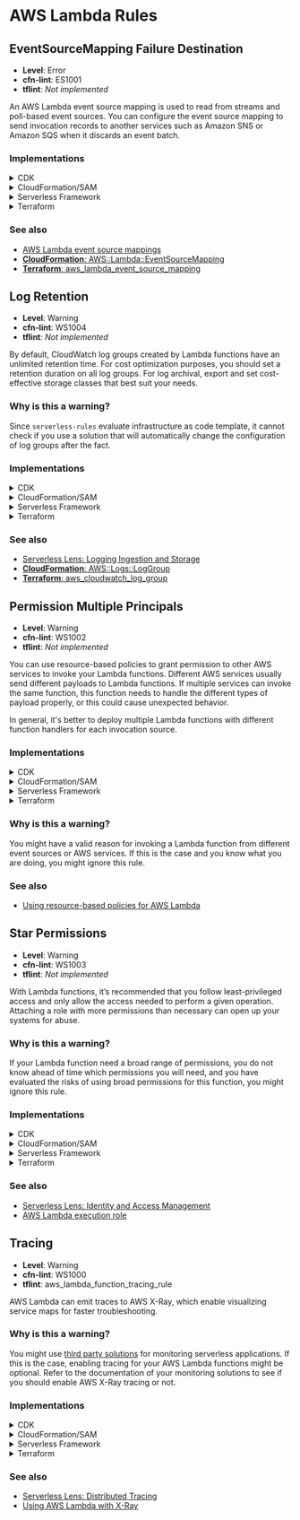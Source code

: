 AWS Lambda Rules
================

## EventSourceMapping Failure Destination

* __Level__: Error
* __cfn-lint__: ES1001
* __tflint__: _Not implemented_

An AWS Lambda event source mapping is used to read from streams and poll-based event sources. You can configure the event source mapping to send invocation records to another services such as Amazon SNS or Amazon SQS when it discards an event batch.

### Implementations

<details>
<summary>CDK</summary>

```typescript
import { EventSourceMapping, SqsDlq, StartingPosition } from '@aws-cdk/aws-lambda';

export class MyStack extends cdk.Stack {
  constructor(scope: cdk.Construct, id: string, props?: cdk.StackProps) {
    super(scope, id, props);

    new EventSourceMapping(scope, "MyEventSourceMapping", {
      target: myFunction,
      eventSourceArn: 'arn:aws:dynamodb:us-east-1:111122223333:table/my-table/stream/my-stream',
      startingPosition: StartingPosition.LATEST,
      onFailure: SqsDlq(mySqsQueue),
    });
  }
}
```
</details>

<details>
<summary>CloudFormation/SAM</summary>

__JSON__

```json
{
  "Resource": {
    "MyEventSourceMapping": {
      "Type": "AWS::Lambda::EventSourceMapping",
      "Properties": {
        // Required properties
        "FunctionName": "my-function",
        "EventSourceArn": "arn:aws:dynamodb:us-east-1:111122223333:table/my-table/stream/my-stream",
        "StartingPosition": "LATEST",

        // Add an OnFailure destination on the event source mapping
        "DestinationConfig": {
          "OnFailure": {
            "Destination": "arn:aws:sqs:us-east-1:111122223333:my-dlq"
          }
        }
      }
    }
  }
}
```

__YAML__

```yaml
Resources:
  MyEventSourceMapping:
    Type: AWS::Lambda::EventSourceMapping
    Properties:
      # Required properties
      FunctionName: my-function
      EventSourceArn: arn:aws:dynamodb:us-east-1:111122223333:table/my-table/stream/my-stream
      StartingPosition: LATEST

      # Add an OnFailure destination on the event source mapping
      DestinationConfig:
        OnFailure:
          Destination: arn:aws:sqs:us-east-1:111122223333:my-dlq 
```
</details>

<details>
<summary>Serverless Framework</summary>

```yaml
functions:
  MyFunction:
    handler: hello.handler

resources:
  Resources:
    MyEventSourceMapping:
      Type: AWS::Lambda::EventSourceMapping
      Properties:
        # Required properties
        FunctionName:
          Fn::Ref: MyFunction
        EventSourceArn: arn:aws:dynamodb:us-east-1:111122223333:table/my-table/stream/my-stream
        StartingPosition: LATEST

        # Add an OnFailure destination on the event source mapping
        DestinationConfig:
          OnFailure:
            Destination: arn:aws:sqs:us-east-1:111122223333:my-dlq 
```
</details>

<details>
<summary>Terraform</summary>

```hcl
resource "aws_lambda_event_source_mapping" "this" {
  # Required fields
  event_source_arn  = "arn:aws:dynamodb:us-east-1:111122223333:table/my-table/stream/my-stream"
  function_name     = "my-function"
  starting_position = "LATEST"

  # Add an OnFailure destination on the event source mapping
  destination_config {
    on_failure {
      destination_arn = "arn:aws:sqs:us-east-1:111122223333:my-dlq"
    }
  }
}
```

</details>

### See also

* [AWS Lambda event source mappings](https://docs.aws.amazon.com/lambda/latest/dg/invocation-eventsourcemapping.html)
* [__CloudFormation__: AWS::Lambda::EventSourceMapping](https://docs.aws.amazon.com/AWSCloudFormation/latest/UserGuide/aws-resource-lambda-eventsourcemapping.html#cfn-lambda-eventsourcemapping-destinationconfig)
* [__Terraform__: aws_lambda_event_source_mapping](https://registry.terraform.io/providers/hashicorp/aws/latest/docs/resources/lambda_event_source_mapping)

## Log Retention

* __Level__: Warning
* __cfn-lint__: WS1004
* __tflint__: _Not implemented_

By default, CloudWatch log groups created by Lambda functions have an unlimited retention time. For cost optimization purposes, you should set a retention duration on all log groups. For log archival, export and set cost-effective storage classes that best suit your needs.

### Why is this a warning?

Since `serverless-rules` evaluate infrastructure as code template, it cannot check if you use a solution that will automatically change the configuration of log groups after the fact.

### Implementations

<details>
<summary>CDK</summary>

```typescript
import { Code, Function, Runtime } from '@aws-cdk/aws-lambda';
import { LogGroup, RetentionDays } from '@aws-cdk/aws-logs';

export class MyStack extends cdk.Stack {
  constructor(scope: cdk.Construct, id: string, props?: cdk.StackProps) {
    super(scope, id, props);

    const myFunction = new Function(
      scope, 'MyFunction',
      {
        code: Code.fromAsset('src/hello/'),
        handler: 'main.handler',
        runtime: Runtime.PYTHON_3_8,
      }
    );

    // Explicit log group that refers to the Lambda function
    const myLogGroup = new LogGroup(
      scope, 'MyLogGroup',
      {
        logGroupName: `/aws/lambda/${myFunction.functionName}`,
        retention: RetentionDays.ONE_WEEK,
      }
    );
  }
}
```
</details>

<details>
<summary>CloudFormation/SAM</summary>

__JSON__

```json
{
  "Resources": {
    // Lambda function
    "Function": {
      "Type": "AWS::Serverless::Function",
      "Properties": {
        "CodeUri": ".",
        "Runtime": "python3.8",
        "Handler": "main.handler",
        "Tracing": "Active"
      }
    },

    // Explicit log group that refers to the Lambda function
    "LogGroup": {
      "Type": "AWS::Logs::LogGroup",
      "Properties": {
        "LogGroupName": {
          "Fn::Sub": "/aws/lambda/${Function}"
        },
        // Explicit retention time
        "RetentionInDays": 7
      }
    }
  }
}
```

__YAML__

```yaml
Resources:
  Function:
    Type: AWS::Serverless::Function
    Properties:
      CodeUri: .
      Runtime: python3.8
      Handler: main.handler
      Tracing: Active

  # Explicit log group that refers to the Lambda function
  LogGroup:
    Type: AWS::Logs::LogGroup
    Properties:
      LogGroupName: !Sub "/aws/lambda/${Function}"
      # Explicit retention time
      RetentionInDays: 7
```
</details>

<details>
<summary>Serverless Framework</summary>

```yaml
provider:
  name: aws
  runtime: python3.8
  lambdaHashingVersion: '20201221'
  # This will automatically create the log group with retention
  logRetentionInDays: 14
    
functions:
  hello:
    handler: handler.hello

```
</details>

<details>
<summary>Terraform</summary>

```hcl
resource "aws_lambda_function" "this" {
  function_name = "my-function"
  handler       = "main.handler"
  runtime       = "python3.8"
  filename      = "function.zip"
  role          = "arn:aws:iam::111122223333:role/my-function-role"
}

# Explicit log group
resource "aws_cloudwatch_log_group" "this" {
  name              = "/aws/lambda/{aws_lambda_function.this.function_name}
  # Explicit retention time
  retention_in_days = 7
}
```
</details>

### See also

* [Serverless Lens: Logging Ingestion and Storage](https://docs.aws.amazon.com/wellarchitected/latest/serverless-applications-lens/logging-ingestion-and-storage.html)
* [__CloudFormation__: AWS::Logs::LogGroup](https://docs.aws.amazon.com/AWSCloudFormation/latest/UserGuide/aws-resource-logs-loggroup.html)
* [__Terraform__: aws_cloudwatch_log_group](https://registry.terraform.io/providers/hashicorp/aws/latest/docs/resources/cloudwatch_log_group)

## Permission Multiple Principals

* __Level__: Warning
* __cfn-lint__: WS1002
* __tflint__: _Not implemented_

You can use resource-based policies to grant permission to other AWS services to invoke your Lambda functions. Different AWS services usually send different payloads to Lambda functions. If multiple services can invoke the same function, this function needs to handle the different types of payload properly, or this could cause unexpected behavior.

In general, it's better to deploy multiple Lambda functions with different function handlers for each invocation source.

### Implementations
<details>
<summary>CDK</summary>

```typescript
import { ServicePrincipal } from '@aws-cdk/aws-iam';
import { Function } from '@aws-cdk/aws-lambda';
import { SnsEventSource } from '@aws-cdk/aws-lambda-event-sources';

export class MyStack extends cdk.Stack {
  constructor(scope: cdk.Construct, id: string, props?: cdk.StackProps) {
    super(scope, id, props);

    const myFunction = new Function(
      scope, 'MyFunction',
      {
        code: Code.fromAsset('src/hello/'),
        handler: 'main.handler',
        runtime: Runtime.PYTHON_3_8,
      }
    );

    // This will implicitely grant those SNS topics the permission to invoke
    // the Lambda function. As both come from SNS, this is a single principal
    // ('sns.amazonaws.com') and thus will not trigger the rule.
    myFunction.addEventSource(new SnsEventSource(myTopic1));
    myFunction.addEventSource(new SnsEventSource(myTopic2));
  }
}
```
</details>

<details>
<summary>CloudFormation/SAM</summary>

__JSON__

```json
{
  "Resources": {
    "MyFunction": {
      "Type": "AWS::Serverless::Function",
      "Properties": {
        "CodeUri": ".",
        "Runtime": "python3.8",
        "Handler": "main.handler",
        // This will implicitely grant those SNS topics the permission to invoke
        // the Lambda function. As both come from SNS, this is a single principal
        // ('sns.amazonaws.com') and thus will not trigger the rule.
        "Events": {
          "Topic1": {
            "Type": "SNS",
            "Properties": {
              "Topic": arn:aws:sns:us-east-1:111122223333:topic1
            }
          }
          "Topic2": {
            "Type": "SNS",
            "Properties": {
              "Topic": arn:aws:sns:us-east-1:111122223333:topic2
            }
          }
        }
      }
    }
  }
}
```

__YAML__

```yaml
Resources:
  MyFunction:
    Type: AWS::Serverless::Function
    Properties:
      CodeUri: .
      Runtime: python3.8
      Handler: main.handler
      Tracing: Active
      # This will implicitely grant those SNS topics the permission to invoke
      # the Lambda function. As both come from SNS, this is a single principal
      # ('sns.amazonaws.com') and thus will not trigger the rule.
      Events:
        Topic1:
          Type: SNS
          Properties:
            Topic: arn:aws:sns:us-east-1:111122223333:topic1
        Topic2:
          Type: SNS
          Properties:
            Topic: arn:aws:sns:us-east-1:111122223333:topic2
```
</details>

<details>
<summary>Serverless Framework</summary>

```yaml
functions:
  hello:
    handler: handler.hello
    # This will implicitely grant those SNS topics the permission to invoke
    # the Lambda function. As both come from SNS, this is a single principal
    # ('sns.amazonaws.com') and thus will not trigger the rule.
    events:
      - sns: topic1
      - sns: topic2
```
</details>

<details>
<summary>Terraform</summary>

```hcl
resource "aws_iam_role" "this" {
  name = "my-function-role"
  assume_role_policy = data.aws_iam_policy_document.assume.json

  inline_policy {
    name = "FunctionPolicy"
    policy = data.aws_iam_policy_document.this.json
  }
}

data "aws_iam_policy_document" "assume" {
  statement {
    actions = ["sts:AssumeRole"]
    principals {
      type       = "Service"
      identifiers = ["lambda.amazonaws.com"]
    }
  }
}

data "aws_iam_policy_document" "this" {
  statement {
    # Tightly scoped permissions to just 'dynamodb:Query'
    # instead of 'dynamodb:*' or '*'
    actions = ["dynamodb:Query"]
    resources = ["arn:aws:dynamodb:eu-west-1:111122223333:table/my-table"]
  }
}

resource "aws_lambda_function" "this" {
  function_name = "my-function"
  handler       = "main.handler"
  runtime       = "python3.8"
  filename      = "function.zip"
  role          = aws_iam_role.this.arn
}

# Add a Lambda permission for Amazon EventBridge
resource "aws_lambda_permission" "this" {
  statement_id  = "AllowExecutionFromEventBridge"
  action        = "lambda:InvokeFunction"
  function_name = aws_lambda_function.this.function_name
  principal     = "events.amazonaws.com"
}
```
</details>

### Why is this a warning?

You might have a valid reason for invoking a Lambda function from different event sources or AWS services. If this is the case and you know what you are doing, you might ignore this rule.

### See also
* [Using resource-based policies for AWS Lambda](https://docs.aws.amazon.com/lambda/latest/dg/access-control-resource-based.html)

## Star Permissions

* __Level__: Warning
* __cfn-lint__: WS1003
* __tflint__: _Not implemented_

 With Lambda functions, it’s recommended that you follow least-privileged access and only allow the access needed to perform a given operation. Attaching a role with more permissions than necessary can open up your systems for abuse.

 ### Why is this a warning?

If your Lambda function need a broad range of permissions, you do not know ahead of time which permissions you will need, and you have evaluated the risks of using broad permissions for this function, you might ignore this rule.


### Implementations

<details>
<summary>CDK</summary>

```typescript
import { AttributeType, Table } from '@aws-cdk/aws-dynamodb';
import { Code, Function, Runtime } from '@aws-cdk/aws-lambda';

export class MyStack extends cdk.Stack {
  constructor(scope: cdk.Construct, id: string, props?: cdk.StackProps) {
    super(scope, id, props);

    const myTable = new Table(
      scope, 'MyTable',
      {
        partitionKey: {
          name: 'id',
          type: AttributeType.STRING,
        }
      },
    );

    const myFunction = new Function(
      scope, 'MyFunction',
      {
        code: Code.fromAsset('src/hello/'),
        handler: 'main.handler',
        runtime: Runtime.PYTHON_3_8,
      }
    );

    // Grant read access to the DynamoDB table
    table.grantReadData(myFunction);
  }
}
```
</details>

<details>
<summary>CloudFormation/SAM</summary>

__JSON__

```json
{
  "Resources": {
    "MyFunction": {
      "Type": "AWS::Serverless::Function",
      "Properties": {
        "CodeUri": ".",
        "Runtime": "python3.8",
        "Handler": "main.handler",

        "Policies": [{
          "Version": "2012-10-17",
          "Statement": [{
            "Effect": "Allow",
            // Tightly scoped permissions to just 's3:GetObject'
            // instead of 's3:*' or '*'
            "Action": "s3:GetObject",
            "Resource": "arn:aws:s3:::my-bucket/*"
          }]
        }]
      }
    }
  }
}
```

__YAML__

```yaml
Resources:
  MyFunction:
    Type: AWS::Serverless::Function
    Properties:
      CodeUri: .
      Runtime: python3.8
      Handler: main.handler

      Policies:
        - Version: "2012-10-17"
          Statement:
            - Effect: Allow
              # Tightly scoped permissions to just 's3:GetObject'
              # instead of 's3:*' or '*'
              Action: s3:GetObject
              Resource: "arn:aws:s3:::my-bucket/*"
```
</details>

<details>
<summary>Serverless Framework</summary>

```yaml
provider:
  name: aws
  iam:
    role:
      name: my-function-role
      statements:
        - Effect: Allow
          # Tightly scoped permissions to just 's3:GetObject'
          # instead of 's3:*' or '*'
          Action: s3:GetObject
          Resource: "arn:aws:s3:::my-bucket/*"
    
functions:
  hello:
    handler: handler.hello
```
</details>

<details>
<summary>Terraform</summary>

```hcl
resource "aws_iam_role" "this" {
  name = "my-function-role"
  assume_role_policy = data.aws_iam_policy_document.assume.json

  inline_policy {
    name = "FunctionPolicy"
    policy = data.aws_iam_policy_document.this.json
  }
}

data "aws_iam_policy_document" "assume" {
  statement {
    actions = ["sts:AssumeRole"]
    principals {
      type       = "Service"
      identifiers = ["lambda.amazonaws.com"]
    }
  }
}

data "aws_iam_policy_document" "this" {
  statement {
    # Tightly scoped permissions to just 'dynamodb:Query'
    # instead of 'dynamodb:*' or '*'
    actions = ["dynamodb:Query"]
    resources = ["arn:aws:dynamodb:eu-west-1:111122223333:table/my-table"]
  }
}

resource "aws_lambda_function" "this" {
  function_name = "my-function"
  handler       = "main.handler"
  runtime       = "python3.8"
  filename      = "function.zip"
  role          = aws_iam_role.this.arn
}
```
</details>

### See also
* [Serverless Lens: Identity and Access Management](https://docs.aws.amazon.com/wellarchitected/latest/serverless-applications-lens/identity-and-access-management.html)
* [AWS Lambda execution role](https://docs.aws.amazon.com/lambda/latest/dg/lambda-intro-execution-role.html)

## Tracing

* __Level__: Warning
* __cfn-lint__: WS1000
* __tflint__: aws_lambda_function_tracing_rule

AWS Lambda can emit traces to AWS X-Ray, which enable visualizing service maps for faster troubleshooting.

### Why is this a warning?

You might use [third party solutions](https://aws.amazon.com/lambda/partners/) for monitoring serverless applications. If this is the case, enabling tracing for your AWS Lambda functions might be optional. Refer to the documentation of your monitoring solutions to see if you should enable AWS X-Ray tracing or not.

### Implementations

<details>
<summary>CDK</summary>

```typescript
import { Code, Function, Runtime, Tracing } from '@aws-cdk/aws-lambda';

export class MyStack extends cdk.Stack {
  constructor(scope: cdk.Construct, id: string, props?: cdk.StackProps) {
    super(scope, id, props);

    const myFunction = new Function(
      scope, 'MyFunction',
      {
        code: Code.fromAsset('src/hello/'),
        handler: 'main.handler',
        runtime: Runtime.PYTHON_3_8,
        // Enable active tracing
        tracing: Tracing.ACTIVE,
      }
    );
  }
}
```
</details>

<details>
<summary>CloudFormation/SAM</summary>

__JSON__

```json
{
  "Resources": {
    "MyFunction": {
      "Type": "AWS::Serverless::Function",
      "Properties": {
        // Required properties
        "CodeUri": ".",
        "Runtime": "python3.8",
        "Handler": "main.handler",

        // Enable active tracing
        "Tracing": "Active"
      }
    }
  }
}
```

__YAML__

```yaml
Resources:
  MyFunction:
    Type: AWS::Serverless::Function
    Properties:
      # Required properties
      CodeUri: .
      Runtime: python3.8
      Handler: main.handler

      # Enable active tracing
      Tracing: Active
```
</details>

<details>
<summary>Serverless Framework</summary>

```yaml
provider:
  tracing:
    # Enable active tracing for Lambda functions
    lambda: true

functions:
  hello:
    handler: handler.hello
```
</details>

<details>
<summary>Terraform</summary>

```hcl
resource "aws_lambda_function" "this" {
  function_name = "my-function"
  runtime       = "python3.8"
  handler       = "main.handler"
  filename      = "function.zip"

  # Enable active tracing
  tracing_config {
    mode = "Active"
  }
}
```
</details>

### See also

* [Serverless Lens: Distributed Tracing](https://docs.aws.amazon.com/wellarchitected/latest/serverless-applications-lens/distributed-tracing.html)
* [Using AWS Lambda with X-Ray](https://docs.aws.amazon.com/lambda/latest/dg/services-xray.html)